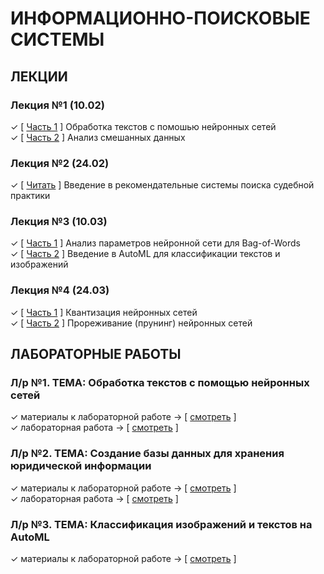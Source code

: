 # ИНФОРМАЦИОННО-ПОИСКОВЫЕ СИСТЕМЫ
## ЛЕКЦИИ
### Лекция №1 (10.02)
✓ [ [Часть 1](https://github.com/ONDubovickaya/bmstu-iss/blob/main/materials/theory/lecture1.1.ipynb) ] Обработка текстов с помошью нейронных сетей <br />
✓ [ [Часть 2](https://github.com/ONDubovickaya/bmstu-iss/blob/main/materials/theory/lecture1.2.ipynb) ] Анализ смешанных данных <br />

### Лекция №2 (24.02)
✓ [ [Читать](https://github.com/ONDubovickaya/bmstu-iss/blob/main/materials/theory/lecture2.ipynb) ] Введение в рекомендательные системы поиска судебной практики <br />

### Лекция №3 (10.03)
✓ [ [Часть 1](https://github.com/ONDubovickaya/bmstu-iss/blob/main/materials/theory/lecture3.1.ipynb) ] Анализ параметров нейронной сети для Bag-of-Words <br />
✓ [ [Часть 2](https://github.com/ONDubovickaya/bmstu-iss/blob/main/materials/theory/lecture3.2.ipynb) ] Введение в AutoML для классификации текстов и изображений <br />

### Лекция №4 (24.03)
✓ [ [Часть 1](https://github.com/ONDubovickaya/bmstu-iss/blob/main/materials/theory/lecture4.1.ipynb) ] Квантизация нейронных сетей <br />
✓ [ [Часть 2](https://github.com/ONDubovickaya/bmstu-iss/blob/main/materials/theory/lecture4.2.ipynb) ] Прореживание (прунинг) нейронных сетей <br />

## ЛАБОРАТОРНЫЕ РАБОТЫ
### Л/р №1. ТЕМА: Обработка текстов с помощью нейронных сетей
✓ материалы к лабораторной работе -> [ [смотреть](https://github.com/ONDubovickaya/bmstu-iss/blob/main/materials/practice/lab1.ipynb) ] <br />
✓ лабораторная работа -> [ [смотреть](https://github.com/ONDubovickaya/bmstu-iss/tree/main/labs/lab1) ] <br />

### Л/р №2. ТЕМА: Создание базы данных для хранения юридической информации
✓ материалы к лабораторной работе -> [ [смотреть](https://github.com/ONDubovickaya/bmstu-iss/blob/main/materials/practice/lab2.ipynb) ] <br />
✓ лабораторная работа -> [ [смотреть](https://github.com/ONDubovickaya/bmstu-iss/tree/main/labs/lab2) ] <br />

### Л/р №3. ТЕМА: Классификация изображений и текстов на AutoML
✓ материалы к лабораторной работе -> [ [смотреть](https://github.com/ONDubovickaya/bmstu-iss/blob/main/materials/practice/lab3.ipynb) ] <br />
